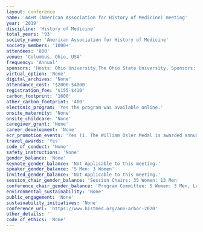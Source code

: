 ```yaml
---
layout: conference 
name: 'AAHM (American Association for History of Medicine) meeting'
year: '2019'
discipline: 'History of Medicine'
total_years: '93'
society_name: 'American Association for History of Medicine'
society_members: '1000+'
attendees: '800'
venue: 'Columbus, Ohio, USA'
frequency: 'Annual'
sponsors: 'Hosts: Ohio University,The Ohio State University, Sponsors: Cambridge University Press, Johns Hopkins University Press, McGill-Queen’s University Press, National Library of Medicine, Oxford University Press, Palinurus Antiquarian Books, Rootenberg Rare Books, Rutgers University Press, University of Chicago Press, University of North Carolina Press, University of Pittsburgh Press, University of Rochester Press, /Boydell & Brewer, Webb Dordick'
virtual_option: 'None'
digital_archives: 'None'
attendance_cost: '$2000-$4000'
registration_fee: '$155-$410'
carbon_footprint: '1600'
other_carbon_footprint: '400'
electonic_program: 'Yes the program was available online.'
onsite_maternity: 'None'
onsite_childcare: 'None'
caregiver_grant: 'None'
career_development: 'None'
ecr_promotion_events: 'Yes (1. The William Osler Medal is awarded annually for the best unpublished essay on a medical historical topic written by a student enrolled in a school of medicine or osteopathy in the United States or Canada.  2. Graduate students are invited to enter the Shryock Medal Essay Contest.   3. Jack D.Pressman-Burroughs Wellcome Fund Career Development Award in 20th Century History of Medicine or Biomedical Sciences.The award and stipend of $1,000 is given yearly for outstanding work in twentieth-century history of medicine or medical biomedical sciences, as demonstrated by the completion of the Ph.D. and a proposal to turn the dissertation into a publishable monograph. The Ph.D. must have been completed and the degree granted within the last five years (i.e., 2015–2019))'
travel_awards: 'Yes'
code_of_conduct: 'None'
safety_instructions: 'None'
gender_balance: 'None'
keynote_gender_balance: 'Not Applicable to this meeting.'
speaker_gender_balance: '5 Men: 3 Women'
invited_gender_balance: 'Not Applicable to this meeting.'
session_chair_gender_balance: 'Session Chairs: 35 Women: 13 Men'
conference_chair_gender_balance: 'Program Committee: 5 Women: 3 Men, Local Arrangements Committee: 5 Women: 2 Men'
environmental_sustainability: 'None'
public_engagement: 'None'
sustainability_initiatives: 'None'
conference_url: 'https://www.histmed.org/ann-arbor-2020'
other_details: ''
code_of_ethics: 'None'
---
```

